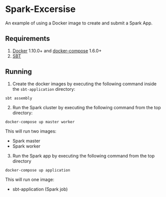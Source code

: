 # Spark-Excersise
An example of using a Docker image to create and submit a Spark App.

## Requirements
1. [Docker](https://docs.docker.com/engine/installation/) 1.10.0+ and [docker-compose](https://docs.docker.com/compose/) 1.6.0+
2. [SBT](http://www.scala-sbt.org/)

## Running
1. Create the docker images by executing the following command inside the ``sbt-application`` directory:

```sbt assembly```

2. Run the Spark cluster by executing the following command from the top directory:

```docker-compose up master worker```

This will run two images: 
- Spark master
- Spark worker

3. Run the Spark app by executing the following command from the top directory

```docker-compose up application```

This will run one image: 
- sbt-application (Spark job)